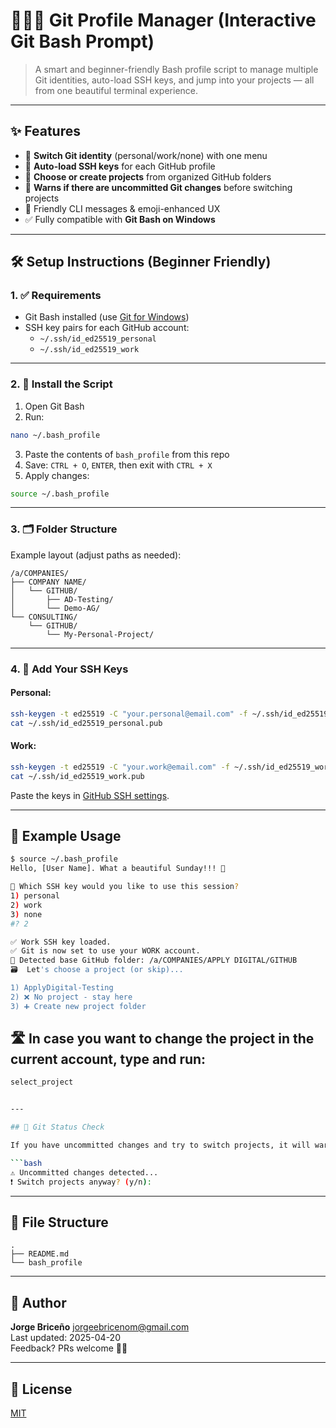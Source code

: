 # 👨🏻‍🚀 Git Profile Manager (Interactive Git Bash Prompt)

> A smart and beginner-friendly Bash profile script to manage multiple Git identities, auto-load SSH keys, and jump into your projects — all from one beautiful terminal experience.

---

## ✨ Features

- 🔐 **Switch Git identity** (personal/work/none) with one menu
- 🔑 **Auto-load SSH keys** for each GitHub profile
- 📁 **Choose or create projects** from organized GitHub folders
- 🧪 **Warns if there are uncommitted Git changes** before switching projects
- 💬 Friendly CLI messages & emoji-enhanced UX
- ✅ Fully compatible with **Git Bash on Windows**

---

## 🛠️ Setup Instructions (Beginner Friendly)

### 1. ✅ Requirements

- Git Bash installed (use [Git for Windows](https://git-scm.com))
- SSH key pairs for each GitHub account:
  - `~/.ssh/id_ed25519_personal`
  - `~/.ssh/id_ed25519_work`

---

### 2. 📄 Install the Script

1. Open Git Bash  
2. Run:
```bash
nano ~/.bash_profile
```
3. Paste the contents of `bash_profile` from this repo
4. Save: `CTRL + O`, `ENTER`, then exit with `CTRL + X`
5. Apply changes:
```bash
source ~/.bash_profile
```

---

### 3. 🗂️ Folder Structure

Example layout (adjust paths as needed):

```
/a/COMPANIES/
├── COMPANY NAME/
│   └── GITHUB/
│       ├── AD-Testing/
│       └── Demo-AG/
└── CONSULTING/
    └── GITHUB/
        └── My-Personal-Project/
```

---

### 4. 🔑 Add Your SSH Keys

#### Personal:
```bash
ssh-keygen -t ed25519 -C "your.personal@email.com" -f ~/.ssh/id_ed25519_personal
cat ~/.ssh/id_ed25519_personal.pub
```

#### Work:
```bash
ssh-keygen -t ed25519 -C "your.work@email.com" -f ~/.ssh/id_ed25519_work
cat ~/.ssh/id_ed25519_work.pub
```

Paste the keys in [GitHub SSH settings](https://github.com/settings/keys).

---

## 🚀 Example Usage

```bash
$ source ~/.bash_profile
Hello, [User Name]. What a beautiful Sunday!!! 🐢

🔐 Which SSH key would you like to use this session?
1) personal
2) work
3) none
#? 2

✅ Work SSH key loaded.
✅ Git is now set to use your WORK account.
📁 Detected base GitHub folder: /a/COMPANIES/APPLY DIGITAL/GITHUB
🗃️  Let's choose a project (or skip)...

1) ApplyDigital-Testing
2) ❌ No project - stay here
3) ➕ Create new project folder
```

## 🛣️ In case you want to change the project in the current account, type and run: 

```bash
select_project


---

## 🧪 Git Status Check

If you have uncommitted changes and try to switch projects, it will warn you:

```bash
⚠️ Uncommitted changes detected...
❗ Switch projects anyway? (y/n):
```


---

## 📂 File Structure

```
.
├── README.md
└── bash_profile
```

---

## 🙌 Author

**Jorge Briceño**
jorgeebricenom@gmail.com  
Last updated: 2025-04-20  
Feedback? PRs welcome 🤘🏻

---

## 📄 License

[MIT](./LICENSE)
